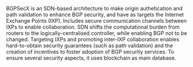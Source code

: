 BGPSecX is an SDN-based architecture to make origin authetication and path validation to enhance BGP security, and have as targets the Internet Exchange Points (IXP). Includes secure communication channels between IXPs to enable collaboration. SDN shifts the computational burden from routers to the logically-centralised controller, while enabling BGP not to be changed. Targeting IXPs and promoting inter-IXP collaboration enables hard-to-obtain security guarantees (such as path validation) and the creation of incentives to foster adoption of BGP security services. To ensure several security aspects, it uses blockchain as main database.
